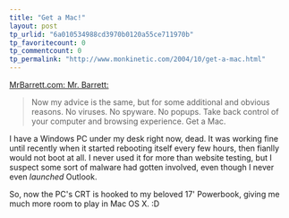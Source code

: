 ```yaml
---
title: "Get a Mac!"
layout: post
tp_urlid: "6a010534988cd3970b0120a55ce711970b"
tp_favoritecount: 0
tp_commentcount: 0
tp_permalink: "http://www.monkinetic.com/2004/10/get-a-mac.html"
---
```

<a href="http://www.mrbarrett.com/mt/archives/2004_10_17.html">MrBarrett.com: Mr. Barrett:</a>
>Now my advice is the same, but for some additional and obvious reasons. No viruses. No spyware. No popups. Take back control of your computer and browsing experience. Get a Mac.

I have a Windows PC under my desk right now, dead. It was working fine until recently when it started rebooting itself every few hours, then fianlly would not boot at all. I never used it for more than website testing, but I suspect some sort of malware had gotten involved, even though I never even *launched* Outlook.

So, now the PC&#39;s CRT is hooked to my beloved 17&#39; Powerbook, giving me much more room to play in Mac OS X. :D
